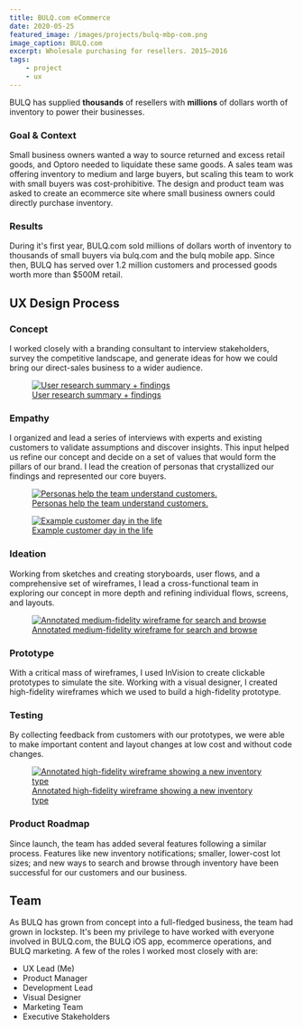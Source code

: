 ```yaml
---
title: BULQ.com eCommerce
date: 2020-05-25
featured_image: /images/projects/bulq-mbp-com.png
image_caption: BULQ.com
excerpt: Wholesale purchasing for resellers. 2015–2016
tags:
    - project
    - ux
---
```


BULQ has supplied **thousands** of resellers with **millions** of dollars worth of inventory to power their businesses.

### Goal & Context

Small business owners wanted a way to source returned and excess retail goods, and Optoro needed to liquidate these same goods. A sales team was offering inventory to medium and large buyers, but scaling this team to work with small buyers was cost-prohibitive. The design and product team was asked to create an ecommerce site where small business owners could directly purchase inventory.

### Results

During it's first year, BULQ.com sold millions of dollars worth of inventory to thousands of small buyers via bulq.com and the bulq mobile app. Since then, BULQ has served over 1.2 million customers and processed goods worth more than $500M retail.

## UX Design Process

### Concept
I worked closely with a branding consultant to interview stakeholders, survey the competitive landscape, and generate ideas for how we could bring our direct-sales business to a wider audience.

<figure class="p-6 rounded-lg mt-10 mb-8 md:mt-8 shadow">
  <a href="/images/projects/bulq-interview-summary.png">
    <img data-lazy="/images/projects/bulq-interview-summary.png" alt="User research summary + findings">
    <figcaption class="text-center text-sm italic text-gray-600 mt-4">User research summary + findings</figcaption>
  </a>
</figure>

### Empathy
I organized and lead a series of interviews with experts and existing customers to validate assumptions and discover insights. This input helped us refine our concept and decide on a set of values that would form the pillars of our brand. I lead the creation of personas that crystallized our findings and represented our core buyers.

<figure class="p-6 rounded-lg mt-10 mb-8 md:mt-8 shadow">
  <a href="/images/projects/bulq-persona.png">
    <img data-lazy="/images/projects/bulq-persona.png" alt="Personas help the team understand customers.">
    <figcaption class="text-center text-sm italic text-gray-600 mt-4">Personas help the team understand customers.</figcaption>
  </a>
</figure>

<figure class="p-6 rounded-lg mt-10 mb-8 md:mt-8 shadow">
  <a href="/images/projects/bulq-customer-timeline.png">
    <img data-lazy="/images/projects/bulq-customer-timeline.png" alt="Example customer day in the life">
    <figcaption class="text-center text-sm italic text-gray-600 mt-4">Example customer day in the life</figcaption>
  </a>
</figure>  

### Ideation
Working from sketches and creating storyboards, user flows, and a comprehensive set of wireframes, I lead a cross-functional team in exploring our concept in more depth and refining individual flows, screens, and layouts.

<figure class="p-6 rounded-lg mt-10 mb-8 md:mt-8 shadow">
  <a href="/images/projects/bulq-wireframe.png">
    <img data-lazy="/images/projects/bulq-wireframe.png" alt="Annotated medium-fidelity wireframe for search and browse">
    <figcaption class="text-center text-sm italic text-gray-600 mt-4">Annotated medium-fidelity wireframe for search and browse</figcaption>
  </a>
</figure>  

### Prototype
With a critical mass of wireframes, I used InVision to create clickable prototypes to simulate the site. Working with a visual designer, I created high-fidelity wireframes which we used to build a high-fidelity prototype.

### Testing
By collecting feedback from customers with our prototypes, we were able to make important content and layout changes at low cost and without code changes.

<figure class="p-6 rounded-lg mt-10 mb-8 md:mt-8 shadow">
  <a href="/images/projects/bulq-cases-wireframes.png">
    <img data-lazy="/images/projects/bulq-cases-wireframes.png" alt="Annotated high-fidelity wireframe showing a new inventory type">
    <figcaption class="text-center text-sm italic text-gray-600 mt-4">Annotated high-fidelity wireframe showing a new inventory type</figcaption>
  </a>
</figure>  

### Product Roadmap
Since launch, the team has added several features following a similar process. Features like new inventory notifications; smaller, lower-cost lot sizes; and new ways to search and browse through inventory have been successful for our customers and our business.

## Team
As BULQ has grown from concept into a full-fledged business, the team had grown in lockstep. It's been my privilege to have worked with everyone involved in BULQ.com, the BULQ iOS app, ecommerce operations, and BULQ marketing. A few of the roles I worked most closely with are:

- UX Lead (Me)
- Product Manager
- Development Lead
- Visual Designer
- Marketing Team
- Executive Stakeholders

